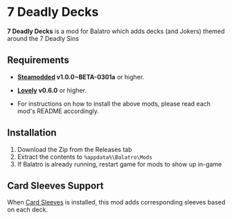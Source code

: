 # 7 Deadly Decks
**7 Deadly Decks** is a mod for Balatro which adds decks (and Jokers) themed around the 7 Deadly Sins

## Requirements
- **[Steamodded](https://github.com/Steamopollys/Steamodded) v1.0.0~BETA-0301a** or higher.
- **[Lovely](https://github.com/ethangreen-dev/lovely-injector) v0.6.0** or higher.

- For instructions on how to install the above mods, please read each mod's README accordingly.

## Installation
1. Download the Zip from the Releases tab
2. Extract the contents to `%appdata%\Balatro\Mods`
3. If Balatro is already running, restart game for mods to show up in-game

## Card Sleeves Support
When [Card Sleeves](https://github.com/larswijn/CardSleeves) is installed, this mod adds corresponding sleeves based on each deck.
